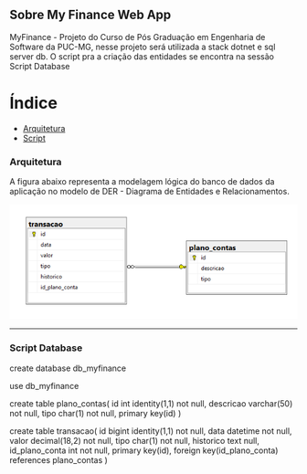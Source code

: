 ## Sobre My Finance Web App
MyFinance - Projeto do Curso de Pós Graduação em Engenharia de Software da PUC-MG, nesse projeto será utilizada a stack dotnet e sql server db. O script pra a criação das entidades se encontra na sessão Script Database

# Índice 

* [Arquitetura](#Arquitetura)
* [Script](#ScriptDatabase)

### Arquitetura
A figura abaixo representa a modelagem lógica do banco de dados da aplicação no modelo de DER - Diagrama de Entidades e Relacionamentos.

<img src="docs/DER.png" />
<hr />


### Script Database

create database db_myfinance

use db_myfinance

create table plano_contas(
    id int identity(1,1) not null,
    descricao varchar(50) not null,
    tipo char(1) not null,
    primary key(id)
)

create table transacao(
    id bigint identity(1,1) not null,
    data datetime not null,
    valor decimal(18,2) not null,
    tipo char(1) not null,
    historico text null,
    id_plano_conta int not null,
    primary key(id),
    foreign key(id_plano_conta) references plano_contas
)
